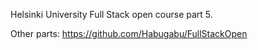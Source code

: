 Helsinki University Full Stack open course part 5.

Other parts: https://github.com/Habugabu/FullStackOpen
